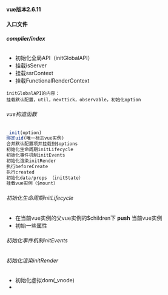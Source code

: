 #### vue版本2.6.11

#### 入口文件

###### **complier/index**
- 初始化全局API（initGlobalAPI）
- 挂载isServer
- 挂载ssrContext
- 挂载FunctionalRenderContext

```JS
initGlobalAPI的内容：
挂载默认配置，util，nexttick，observable，初始化option

```
###### vue构造函数
```js
_init(option)
绑定uid(唯一标志vue实例)
合并默认配置项并挂载到$options
初始化生命周期initLifecycle
初始化事件机制initEvents
初始化渲染initRender
执行beforeCreate
执行created
初始化data/props （initState）
挂载vue实例（$mount）
```

###### 初始化生命周期initLifecycle

- 在当前vue实例的父vue实例的$children下 **push** 当前vue实例
- 初始一些属性

###### 初始化事件机制initEvents

###### 初始化渲染initRender
- 初始化虚拟dom(_vnode)
- 